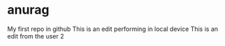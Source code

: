# anurag
My first repo in github
This is an edit performing in local device
This is an edit from the user 2
